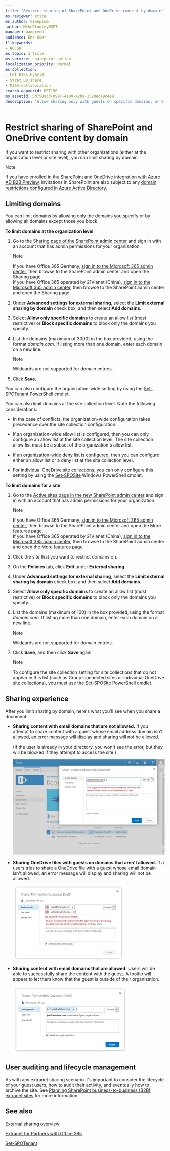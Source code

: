 ```yaml
---
title: "Restrict sharing of SharePoint and OneDrive content by domain"
ms.reviewer: srice
ms.author: mikeplum
author: MikePlumleyMSFT
manager: pamgreen
audience: End User
f1.keywords:
- NOCSH
ms.topic: article
ms.service: sharepoint-online
localization_priority: Normal
ms.collection:
- Ent_O365_Hybrid
- Strat_OD_share
- M365-collaboration
search.appverid: MET150
ms.assetid: 5d7589cd-0997-4a00-a2ba-2320ec49c4e9
description: "Allow sharing only with guests on specific domains, or block sharing with guests on specific domains."
---
```


# Restrict sharing of SharePoint and OneDrive content by domain

If you want to restrict sharing with other organizations (either at the organization level or site level), you can limit sharing by domain.

> [!NOTE]
> If you have enrolled in the [SharePoint and OneDrive integration with Azure AD B2B Preview](sharepoint-azureb2b-integration-preview.md), invitations in SharePoint are also subject to any [domain restrictions configured in Azure Active Directory](https://docs.microsoft.com/azure/active-directory/b2b/allow-deny-list).

## Limiting domains

You can limit domains by allowing only the domains you specify or by allowing all domains except those you block.
  
 **To limit domains at the organization level**
  
1. Go to the [Sharing page of the SharePoint admin center](https://admin.microsoft.com/sharepoint?page=sharing&modern=true) and sign in with an account that has admin permissions for your organization.

    >[!NOTE]
    >If you have Office 365 Germany, [sign in to the Microsoft 365 admin center](https://go.microsoft.com/fwlink/p/?linkid=848041), then browse to the SharePoint admin center and open the Sharing page. <br>If you have Office 365 operated by 21Vianet (China), [sign in to the Microsoft 365 admin center](https://go.microsoft.com/fwlink/p/?linkid=850627), then browse to the SharePoint admin center and open the Sharing page.
    
2. Under **Advanced settings for external sharing**, select the **Limit external sharing by domain** check box, and then select **Add domains**.
    
3. Select **Allow only specific domains** to create an allow list (most restrictive) or **Block specific domains** to block only the domains you specify.
    
4. List the domains (maximum of 3000) in the box provided, using the format  *domain.com.* If listing more than one domain, enter each domain on a new line.
    
    > [!NOTE]
    > Wildcards are not supported for domain entries.

5. Click **Save**.

You can also configure the organization-wide setting by using the [Set-SPOTenant](https://docs.microsoft.com/powershell/module/sharepoint-online/Set-SPOTenant) PowerShell cmdlet.
  
You can also limit domains at the site collection level. Note the following considerations:
  
- In the case of conflicts, the organization-wide configuration takes precedence over the site collection configuration.
    
- If an organization-wide allow list is configured, then you can only configure an allow list at the site collection level. The site collection allow list must be a subset of the organization's allow list.
    
- If an organization-wide deny list is configured, then you can configure either an allow list or a deny list at the site collection level.
    
- For individual OneDrive site collections, you can only configure this setting by using the [Set-SPOSite](https://docs.microsoft.com/powershell/module/sharepoint-online/Set-SPOSite) Windows PowerShell cmdlet.
    
 **To limit domains for a site**

1. Go to the [Active sites page in the new SharePoint admin center](https://admin.microsoft.com/sharepoint?page=sitemanagement&modern=true) and sign in with an account that has admin permissions for your organization.

    >[!NOTE]
    >If you have Office 365 Germany, [sign in to the Microsoft 365 admin center](https://go.microsoft.com/fwlink/p/?linkid=848041), then browse to the SharePoint admin center and open the More features page. <br>If you have Office 365 operated by 21Vianet (China), [sign in to the Microsoft 365 admin center](https://go.microsoft.com/fwlink/p/?linkid=850627), then browse to the SharePoint admin center and open the More features page.
    
2. Click the site that you want to restrict domains on.
 
3. On the **Policies** tab, click **Edit** under **External sharing**.
    
2. Under **Advanced settings for external sharing**, select the **Limit external sharing by domain** check box, and then select **Add domains**.
    
3. Select **Allow only specific domains** to create an allow list (most restrictive) or **Block specific domains** to block only the domains you specify.
    
4. List the domains (maximum of 100) in the box provided, using the format  *domain.com.* If listing more than one domain, enter each domain on a new line.
    
    > [!NOTE]
    > Wildcards are not supported for domain entries.

5. Click **Save**, and then click **Save** again.  

    > [!NOTE]
    > To configure the site collection setting for site collections that do not appear in this list (such as Group-connected sites or individual OneDrive site collections), you must use the [Set-SPOSite](https://go.microsoft.com/fwlink/?linkid=2003901) PowerShell cmdlet.
  
## Sharing experience

After you limit sharing by domain, here's what you'll see when you share a document:
  
- **Sharing content with email domains that are not allowed.** If you attempt to share content with a guest whose email address domain isn't allowed, an error message will display and sharing will not be allowed.

    (If the user is already in your directory, you won't see the error, but they will be blocked if they attempt to access the site.)
    
    ![Screenshot of sharing error message when sharing with blocked user.](media/fb280460-388d-4596-9938-6b69101d11fb.png)

- **Sharing OneDrive files with guests on domains that aren't allowed.** If a users tries to share a OneDrive file with a guest whose email domain isn't allowed, an error message will display and sharing will not be allowed.

    ![Screenshot of error message when sharing OneDrive files with blocked users.](media/992f367d-1caa-4019-8fd8-af84c172319c.png)
  
- **Sharing content with email domains that are allowed.** Users will be able to successfully share the content with the guest. A tooltip will appear to let them know that the guest is outside of their organization.
    
    ![Screenshot of successfully sharing content with restricted users.](media/4e5ff064-a1d4-4a7d-bc7b-0541312e9383.png)
  
## User auditing and lifecycle management

As with any extranet sharing scenario it's important to consider the lifecycle of your guest users, how to audit their activity, and eventually how to archive the site. See [Planning SharePoint business-to-business (B2B) extranet sites](plan-b2b-extranet-sites.md) for more information.
  
## See also

[External sharing overview](external-sharing-overview.md)
  
[Extranet for Partners with Office 365](create-b2b-extranet.md)
  
[Set-SPOTenant](https://go.microsoft.com/fwlink/?linkid=2003900)
